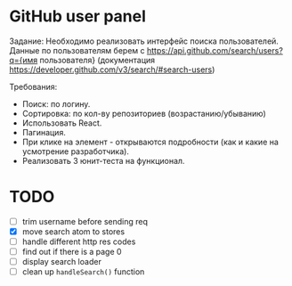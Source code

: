 # GitHub user panel

Задание:
Необходимо реализовать интерфейс поиска пользователей.
Данные по пользователям берем с https://api.github.com/search/users?q={имя пользователя} (документация https://developer.github.com/v3/search/#search-users)

Требования:
- Поиск: по логину.
- Сортировка: по кол-ву репозиториев (возрастанию/убыванию)
- Использовать React.
- Пагинация.
- При клике на элемент - открываются подробности (как и какие на усмотрение разработчика).
- Реализовать 3 юнит-теста на функционал. 

# TODO
- [ ] trim username before sending req
- [x] move search atom to stores
- [ ] handle different http res codes
- [ ] find out if there is a page 0
- [ ] display search loader
- [ ] clean up `handleSearch()` function
